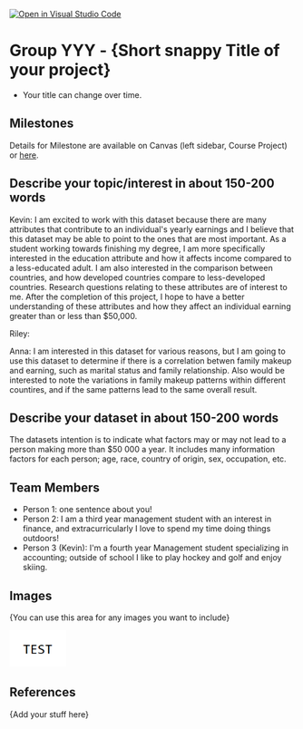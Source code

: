 [![Open in Visual Studio Code](https://classroom.github.com/assets/open-in-vscode-f059dc9a6f8d3a56e377f745f24479a46679e63a5d9fe6f495e02850cd0d8118.svg)](https://classroom.github.com/online_ide?assignment_repo_id=5853913&assignment_repo_type=AssignmentRepo)
# Group YYY - {Short snappy Title of your project}

- Your title can change over time.

## Milestones

Details for Milestone are available on Canvas (left sidebar, Course Project) or [here](https://firas.moosvi.com/courses/data301/project/milestone01.html).

## Describe your topic/interest in about 150-200 words

Kevin: I am excited to work with this dataset because there are many attributes that contribute to an individual's yearly earnings and I believe that this dataset may be able to point to the ones that are most important.  As a student working towards finishing my degree, I am more specifically interested in the education attribute and how it affects income compared to a less-educated adult.  I am also interested in the comparison between countries, and how developed countries compare to less-developed countries.  Research questions relating to these attributes are of interest to me. After the completion of this project, I hope to have a better understanding of these attributes and how they affect an individual earning greater than or less than $50,000.

Riley:

Anna: I am interested in this dataset for various reasons, but I am going to use this dataset to determine if there is a correlation betwen family makeup and earning, such as marital status and family relationship. Also would be interested to note the variations in family makeup patterns within different countires, and if the same patterns lead to the same overall result.

## Describe your dataset in about 150-200 words


The datasets intention is to indicate what factors may or may not lead to a person making more than 
$50 000 a year. It includes many information factors for each person; age, race, country of origin, sex, occupation, etc.

## Team Members

- Person 1: one sentence about you!
- Person 2: I am a third year management student with an interest in finance, and extracurricularly I love to spend my time doing things outdoors!
- Person 3 (Kevin): I'm a fourth year Management student specializing in accounting; outside of school I like to play hockey and golf and enjoy skiing.

## Images

{You can use this area for any images you want to include}

<img src ="images/test.png" width="100px">

## References

{Add your stuff here}



